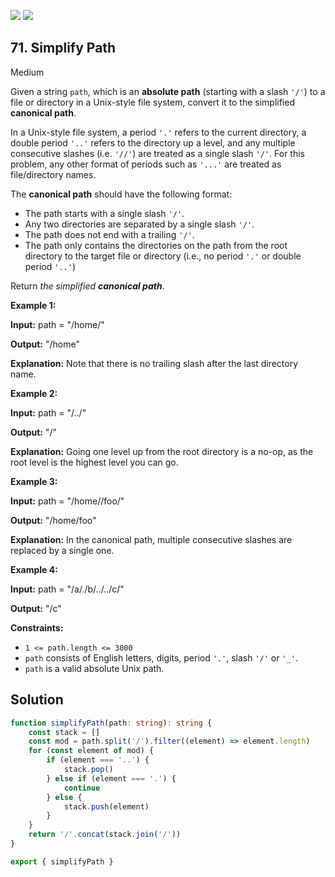 [![](https://img.shields.io/github/stars/LeetCode-in-TypeScript/LeetCode-in-TypeScript?label=Stars&style=flat-square)](https://github.com/LeetCode-in-TypeScript/LeetCode-in-TypeScript)
[![](https://img.shields.io/github/forks/LeetCode-in-TypeScript/LeetCode-in-TypeScript?label=Fork%20me%20on%20GitHub%20&style=flat-square)](https://github.com/LeetCode-in-TypeScript/LeetCode-in-TypeScript/fork)

## 71\. Simplify Path

Medium

Given a string `path`, which is an **absolute path** (starting with a slash `'/'`) to a file or directory in a Unix-style file system, convert it to the simplified **canonical path**.

In a Unix-style file system, a period `'.'` refers to the current directory, a double period `'..'` refers to the directory up a level, and any multiple consecutive slashes (i.e. `'//'`) are treated as a single slash `'/'`. For this problem, any other format of periods such as `'...'` are treated as file/directory names.

The **canonical path** should have the following format:

*   The path starts with a single slash `'/'`.
*   Any two directories are separated by a single slash `'/'`.
*   The path does not end with a trailing `'/'`.
*   The path only contains the directories on the path from the root directory to the target file or directory (i.e., no period `'.'` or double period `'..'`)

Return _the simplified **canonical path**_.

**Example 1:**

**Input:** path = "/home/"

**Output:** "/home"

**Explanation:** Note that there is no trailing slash after the last directory name. 

**Example 2:**

**Input:** path = "/../"

**Output:** "/"

**Explanation:** Going one level up from the root directory is a no-op, as the root level is the highest level you can go. 

**Example 3:**

**Input:** path = "/home//foo/"

**Output:** "/home/foo"

**Explanation:** In the canonical path, multiple consecutive slashes are replaced by a single one. 

**Example 4:**

**Input:** path = "/a/./b/../../c/"

**Output:** "/c" 

**Constraints:**

*   `1 <= path.length <= 3000`
*   `path` consists of English letters, digits, period `'.'`, slash `'/'` or `'_'`.
*   `path` is a valid absolute Unix path.

## Solution

```typescript
function simplifyPath(path: string): string {
    const stack = []
    const mod = path.split('/').filter((element) => element.length)
    for (const element of mod) {
        if (element === '..') {
            stack.pop()
        } else if (element === '.') {
            continue
        } else {
            stack.push(element)
        }
    }
    return '/'.concat(stack.join('/'))
}

export { simplifyPath }
```